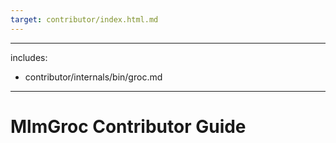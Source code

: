 ```yaml
---
target: contributor/index.html.md
---
```

---
includes:
  - contributor/internals/bin/groc.md

---
# MlmGroc Contributor Guide

